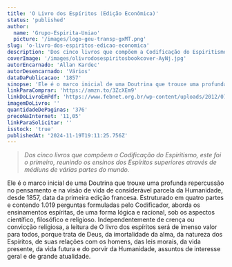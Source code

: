 ```yaml
---
title: 'O Livro dos Espíritos (Edição Econômica)'
status: 'published'
author:
  name: 'Grupo-Espirita-Uniao'
  picture: '/images/logo-geu-transp-gxMT.png'
slug: 'o-livro-dos-espiritos-edicao-economica'
description: 'Dos cinco livros que compõem a Codificação do Espiritismo, este foi o primeiro, reunindo os ensinos dos Espíritos superiores através de médiuns de várias partes do mundo. '
coverImage: '/images/olivrodosespiritosbookcover-AyNj.jpg'
autorEncarnado: 'Allan Kardec'
autorDesencarnado: 'Vários'
dataDaPublicacao: '1857'
sinopse: 'Ele é o marco inicial de uma Doutrina que trouxe uma profunda repercussão no pensamento e na visão de vida de considerável parcela da Humanidade, desde 1857, data da primeira edição francesa. Estruturado em quatro partes e contendo 1.019 perguntas formuladas pelo Codificador, aborda os ensinamentos espíritas, de uma forma lógica e racional, sob os aspectos científico, filosófico e religioso. Independentemente de crença ou convicção religiosa, a leitura de O livro dos espíritos será de imenso valor para todos, porque trata de Deus, da imortalidade da alma, da natureza dos Espíritos, de suas relações com os homens, das leis morais, da vida presente, da vida futura e do porvir da Humanidade, assuntos de interesse geral e de grande atualidade.'
linkParaComprar: 'https://amzn.to/3ZcXEm9'
linkDoLivroEmPdf: 'https://www.febnet.org.br/wp-content/uploads/2012/07/WEB-Livro-dos-Esp%C3%ADritos-Guillon-1.pdf'
imagemDoLivro: ''
quantidadeDePaginas: '376'
precoNaInternet: '11,05'
linkParaSolicitar: ''
isstock: 'true'
publishedAt: '2024-11-19T19:11:25.756Z'
---
```


> *Dos cinco livros que compõem a Codificação do Espiritismo, este foi o primeiro, reunindo os ensinos dos Espíritos superiores através de médiuns de várias partes do mundo.*

Ele é o marco inicial de uma Doutrina que trouxe uma profunda repercussão no pensamento e na visão de vida de considerável parcela da Humanidade, desde 1857, data da primeira edição francesa. Estruturado em quatro partes e contendo 1.019 perguntas formuladas pelo Codificador, aborda os ensinamentos espíritas, de uma forma lógica e racional, sob os aspectos científico, filosófico e religioso. Independentemente de crença ou convicção religiosa, a leitura de O livro dos espíritos será de imenso valor para todos, porque trata de Deus, da imortalidade da alma, da natureza dos Espíritos, de suas relações com os homens, das leis morais, da vida presente, da vida futura e do porvir da Humanidade, assuntos de interesse geral e de grande atualidade.